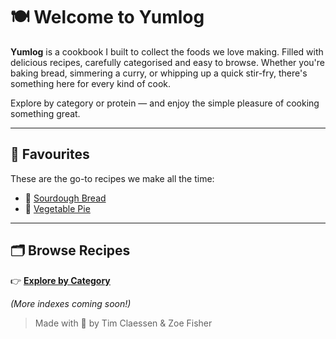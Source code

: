 # 🍽️ Welcome to Yumlog

**Yumlog** is a cookbook I built to collect the foods we love making. Filled with delicious recipes, carefully categorised and easy to browse. Whether you're baking bread, simmering a curry, or whipping up a quick stir-fry, there's something here for every kind of cook.

Explore by category or protein — and enjoy the simple pleasure of cooking something great.

---

## 🌟 Favourites

These are the go-to recipes we make all the time:

- 🍞 [Sourdough Bread](/recipes/sourdough_bread.md)
- 🥘 [Vegetable Pie](/recipes/vegetable_pie.md)

---

## 🗂️ Browse Recipes

👉 [**Explore by Category**](/indexes/categories.md)

*(More indexes coming soon!)*


> Made with 🧡 by Tim Claessen & Zoe Fisher